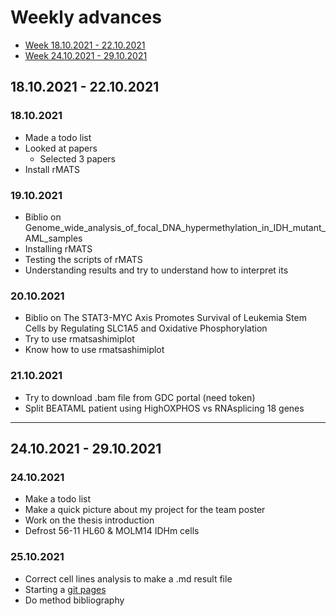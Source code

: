 # Weekly advances

* [Week 18.10.2021 - 22.10.2021](https://alexishucteau.github.io/PhD_project/Weekly_advances#18.10.2021)
* [Week 24.10.2021 - 29.10.2021](https://alexishucteau.github.io/PhD_project/Weekly_advances#24.10.2021)


## 18.10.2021 - 22.10.2021

### 18.10.2021

* Made a todo list
* Looked at papers
  * Selected 3 papers
* Install rMATS

### 19.10.2021

* Biblio on Genome_wide_analysis_of_focal_DNA_hypermethylation_in_IDH_mutant_AML_samples
* Installing rMATS
* Testing the scripts of rMATS
* Understanding results and try to understand how to interpret its

### 20.10.2021

* Biblio on The STAT3-MYC Axis Promotes Survival of Leukemia Stem Cells by Regulating SLC1A5 and Oxidative Phosphorylation
* Try to use rmatsashimiplot
* Know how to use rmatsashimiplot

### 21.10.2021

* Try to download .bam file from GDC portal (need token)
* Split BEATAML patient using HighOXPHOS vs RNAsplicing 18 genes

---------

## 24.10.2021 - 29.10.2021

### 24.10.2021

* Make a todo list
* Make a quick picture about my project for the team poster
* Work on the thesis introduction
* Defrost 56-11 HL60 & MOLM14 IDHm cells

### 25.10.2021

* Correct cell lines analysis to make a .md result file
* Starting a [git pages](https://alexishucteau.github.io/PhD_project/)
* Do method bibliography
